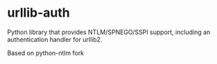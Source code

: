 # urllib-auth
Python library that provides NTLM/SPNEGO/SSPI support, including an authentication handler for urllib2.

Based on python-ntlm fork

